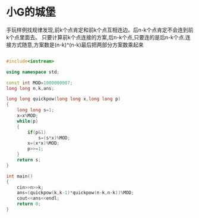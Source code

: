 # 小G的城堡  
  
手玩样例找规律发现,前k个点肯定和前k个点互相连边。后n-k个点肯定不会连到前k个点里面去。
只要计算前k个点连接的方案,后n-k个点,只要连的是后n-k个点.连接方式随意,方案数是(n-k)^(n-k)最后把两部分方案数乘起来

```cpp

#include<iostream>

using namespace std;

const int MOD=1000000007;
long long n,k,ans;

long long quickpow(long long x,long long p)
{
    long long s=1;
	x=x%MOD;
    while(p)
    {
        if(p&1) 
			s=(s*x)%MOD;
        x=(x*x)%MOD;
        p>>=1;
    }
    return s;
}

int main()
{
    cin>>n>>k;
    ans=(quickpow(k,k-1)*quickpow(n-k,n-k))%MOD;
    cout<<ans<<endl;
    return 0;
}

```